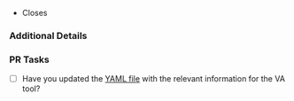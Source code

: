 <!-- Thanks for contributing! PLEASE...
- Read our contributing guidelines: https://github.com/poloclub/supernova/blob/main/README.md
- Mark this PR as "Draft" if it is not ready for review.
-->

- Closes <!-- link to the issue here, if there is one -->

### Additional Details
<!-- Examples:
- What is the name of the VA tool you are adding?
- What does this VA tool do?
-->

### PR Tasks
<!-- 
These tasks must be completed before a PR is merged.
If a task does not apply, write [na] instead of checking the box.
-->

- [ ] Have you updated the [YAML file](https://github.com/poloclub/supernova/blob/main/src/data/supernova.yaml) with the relevant information for the VA tool?
